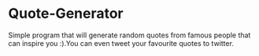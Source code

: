 # Quote-Generator
Simple program that will generate random quotes from famous people that can inspire you :).You can even tweet your favourite quotes to twitter.
